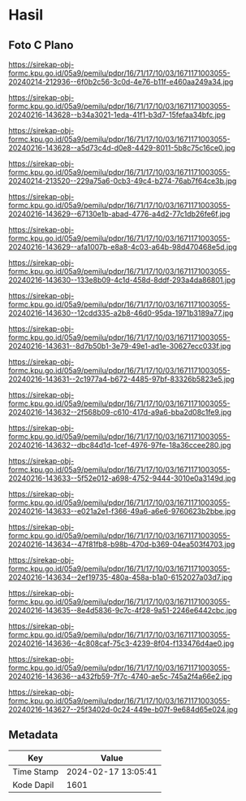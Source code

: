 # Hasil

## Foto C Plano

https://sirekap-obj-formc.kpu.go.id/05a9/pemilu/pdpr/16/71/17/10/03/1671171003055-20240214-212936--6f0b2c56-3c0d-4e76-b11f-e460aa249a34.jpg

https://sirekap-obj-formc.kpu.go.id/05a9/pemilu/pdpr/16/71/17/10/03/1671171003055-20240216-143628--b34a3021-1eda-41f1-b3d7-15fefaa34bfc.jpg

https://sirekap-obj-formc.kpu.go.id/05a9/pemilu/pdpr/16/71/17/10/03/1671171003055-20240216-143628--a5d73c4d-d0e8-4429-8011-5b8c75c16ce0.jpg

https://sirekap-obj-formc.kpu.go.id/05a9/pemilu/pdpr/16/71/17/10/03/1671171003055-20240214-213520--229a75a6-0cb3-49c4-b274-76ab7f64ce3b.jpg

https://sirekap-obj-formc.kpu.go.id/05a9/pemilu/pdpr/16/71/17/10/03/1671171003055-20240216-143629--67130e1b-abad-4776-a4d2-77c1db26fe6f.jpg

https://sirekap-obj-formc.kpu.go.id/05a9/pemilu/pdpr/16/71/17/10/03/1671171003055-20240216-143629--afa1007b-e8a8-4c03-a64b-98d470468e5d.jpg

https://sirekap-obj-formc.kpu.go.id/05a9/pemilu/pdpr/16/71/17/10/03/1671171003055-20240216-143630--133e8b09-4c1d-458d-8ddf-293a4da86801.jpg

https://sirekap-obj-formc.kpu.go.id/05a9/pemilu/pdpr/16/71/17/10/03/1671171003055-20240216-143630--12cdd335-a2b8-46d0-95da-1971b3189a77.jpg

https://sirekap-obj-formc.kpu.go.id/05a9/pemilu/pdpr/16/71/17/10/03/1671171003055-20240216-143631--8d7b50b1-3e79-49e1-ad1e-30627ecc033f.jpg

https://sirekap-obj-formc.kpu.go.id/05a9/pemilu/pdpr/16/71/17/10/03/1671171003055-20240216-143631--2c1977a4-b672-4485-97bf-83326b5823e5.jpg

https://sirekap-obj-formc.kpu.go.id/05a9/pemilu/pdpr/16/71/17/10/03/1671171003055-20240216-143632--2f568b09-c610-417d-a9a6-bba2d08c1fe9.jpg

https://sirekap-obj-formc.kpu.go.id/05a9/pemilu/pdpr/16/71/17/10/03/1671171003055-20240216-143632--dbc84d1d-1cef-4976-97fe-18a36ccee280.jpg

https://sirekap-obj-formc.kpu.go.id/05a9/pemilu/pdpr/16/71/17/10/03/1671171003055-20240216-143633--5f52e012-a698-4752-9444-3010e0a3149d.jpg

https://sirekap-obj-formc.kpu.go.id/05a9/pemilu/pdpr/16/71/17/10/03/1671171003055-20240216-143633--e021a2e1-f366-49a6-a6e6-9760623b2bbe.jpg

https://sirekap-obj-formc.kpu.go.id/05a9/pemilu/pdpr/16/71/17/10/03/1671171003055-20240216-143634--47f81fb8-b98b-470d-b369-04ea503f4703.jpg

https://sirekap-obj-formc.kpu.go.id/05a9/pemilu/pdpr/16/71/17/10/03/1671171003055-20240216-143634--2ef19735-480a-458a-b1a0-6152027a03d7.jpg

https://sirekap-obj-formc.kpu.go.id/05a9/pemilu/pdpr/16/71/17/10/03/1671171003055-20240216-143635--8e4d5836-9c7c-4f28-9a51-2246e6442cbc.jpg

https://sirekap-obj-formc.kpu.go.id/05a9/pemilu/pdpr/16/71/17/10/03/1671171003055-20240216-143636--4c808caf-75c3-4239-8f04-f133476d4ae0.jpg

https://sirekap-obj-formc.kpu.go.id/05a9/pemilu/pdpr/16/71/17/10/03/1671171003055-20240216-143636--a432fb59-7f7c-4740-ae5c-745a2f4a66e2.jpg

https://sirekap-obj-formc.kpu.go.id/05a9/pemilu/pdpr/16/71/17/10/03/1671171003055-20240216-143627--25f3402d-0c24-449e-b07f-9e684d65e024.jpg


## Metadata

| Key        | Value               |
| ---------- | ------------------- |
| Time Stamp | 2024-02-17 13:05:41 |
| Kode Dapil | 1601                |




